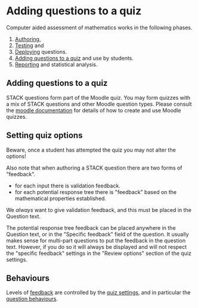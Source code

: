 # Adding questions to a quiz

Computer aided assessment of mathematics works in the following phases.

1. [Authoring](../Authoring/index.md),
2. [Testing](Testing.md) and
3. [Deploying](Deploying.md) questions.
4. [Adding questions to a quiz](Quiz.md) and use by students.
5. [Reporting](Reporting.md) and statistical analysis.

## Adding questions to a quiz  ##

STACK questions form part of the Moodle quiz.
You may form quizzes with a mix of STACK questions and other Moodle question types.
Please consult the [moodle documentation](http://docs.moodle.org/en/Quiz_module) for details of how to create
and use Moodle quizzes.

## Setting quiz options ##

Beware, once a student has attempted the quiz you may not alter the options!

Also note that when authoring a STACK question there are two forms of "feedback".

* for each input there is validation feedback.
* for each potential response tree there is "feedback" based on the mathematical properties established.

We *always* want to give validation feedback, and this must be placed in the Question text.  

The potential response tree feedback can be placed anywhere in the Question text, or in the "Specific feedback"
field of the question.  It usually makes sense for multi-part questions to put the feedback in the question text.
However, if you do so it will always be displayed and will not respect the "specific feedback" settings in the
"Review options" section of the quiz settings.

## Behaviours ##

Levels of [feedback](Feedback.md) are controlled by the [quiz settings](http://docs.moodle.org/en/Quiz_settings),
and in particular the [question behaviours](http://docs.moodle.org/en/Question_behaviours).



